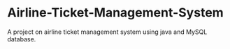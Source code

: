 # Airline-Ticket-Management-System
A project on airline ticket management system using java and MySQL database.
